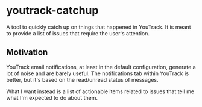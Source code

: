 # youtrack-catchup

A tool to quickly catch up on things that happened in YouTrack.
It is meant to provide a list of issues that require the user's attention.

## Motivation

YouTrack email notifications, at least in the default configuration, generate a lot of noise and are barely useful.
The notifications tab within YouTrack is better, but it's based on the read/unread status of messages.

What I want instead is a list of actionable items related to issues that tell me what I'm expected to do about them.
